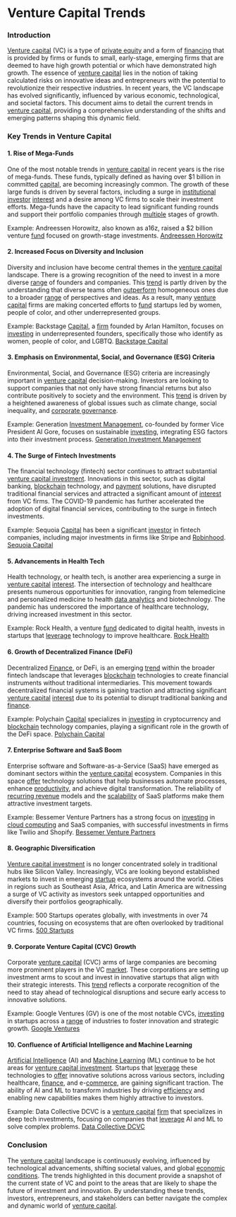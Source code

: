 # Venture Capital Trends

### Introduction

[Venture capital](../v/venture_capital.md) (VC) is a type of [private equity](../p/private_equity.md) and a form of [financing](../f/financing.md) that is provided by firms or funds to small, early-stage, emerging firms that are deemed to have high growth potential or which have demonstrated high growth. The essence of [venture capital](../v/venture_capital.md) lies in the notion of taking calculated risks on innovative ideas and entrepreneurs with the potential to revolutionize their respective industries. In recent years, the VC landscape has evolved significantly, influenced by various economic, technological, and societal factors. This document aims to detail the current trends in [venture capital](../v/venture_capital.md), providing a comprehensive understanding of the shifts and emerging patterns shaping this dynamic field.

### Key Trends in Venture Capital

#### 1. Rise of Mega-Funds

One of the most notable trends in [venture capital](../v/venture_capital.md) in recent years is the rise of mega-funds. These funds, typically defined as having over $1 billion in committed [capital](../c/capital.md), are becoming increasingly common. The growth of these large funds is driven by several factors, including a surge in [institutional investor](../i/institutional_investor.md) [interest](../i/interest.md) and a desire among VC firms to scale their investment efforts. Mega-funds have the capacity to lead significant funding rounds and support their portfolio companies through [multiple](../m/multiple.md) stages of growth.

Example: Andreessen Horowitz, also known as a16z, raised a $2 billion venture [fund](../f/fund.md) focused on growth-stage investments. [Andreessen Horowitz](https://a16z.com/)

#### 2. Increased Focus on Diversity and Inclusion

Diversity and inclusion have become central themes in the [venture capital](../v/venture_capital.md) landscape. There is a growing recognition of the need to invest in a more diverse [range](../r/range.md) of founders and companies. This [trend](../t/trend.md) is partly driven by the understanding that diverse teams often [outperform](../o/outperform.md) homogeneous ones due to a broader [range](../r/range.md) of perspectives and ideas. As a result, many [venture capital](../v/venture_capital.md) firms are making concerted efforts to [fund](../f/fund.md) startups led by women, people of color, and other underrepresented groups.

Example: Backstage [Capital](../c/capital.md), a [firm](../f/firm.md) founded by Arlan Hamilton, focuses on [investing](../i/investing.md) in underrepresented founders, specifically those who identify as women, people of color, and LGBTQ. [Backstage Capital](https://backstagecapital.com/)

#### 3. Emphasis on Environmental, Social, and Governance (ESG) Criteria

Environmental, Social, and Governance (ESG) criteria are increasingly important in [venture capital](../v/venture_capital.md) decision-making. Investors are looking to support companies that not only have strong financial returns but also contribute positively to society and the environment. This [trend](../t/trend.md) is driven by a heightened awareness of global issues such as climate change, social inequality, and [corporate governance](../c/corporate_governance.md).

Example: Generation [Investment Management](../i/investment_management.md), co-founded by former Vice President Al Gore, focuses on sustainable [investing](../i/investing.md), integrating ESG factors into their investment process. [Generation Investment Management](https://www.generationim.com/)

#### 4. The Surge of Fintech Investments

The financial technology (fintech) sector continues to attract substantial [venture capital investment](../v/venture_capital_investment.md). Innovations in this sector, such as digital banking, [blockchain](../b/blockchain_in_trading.md) technology, and [payment](../p/payment.md) solutions, have disrupted traditional financial services and attracted a significant amount of [interest](../i/interest.md) from VC firms. The COVID-19 pandemic has further accelerated the adoption of digital financial services, contributing to the surge in fintech investments.

Example: Sequoia [Capital](../c/capital.md) has been a significant [investor](../i/investor.md) in fintech companies, including major investments in firms like Stripe and [Robinhood](../r/robinhood.md). [Sequoia Capital](https://www.sequoiacap.com/)

#### 5. Advancements in Health Tech

Health technology, or health tech, is another area experiencing a surge in [venture capital](../v/venture_capital.md) [interest](../i/interest.md). The intersection of technology and healthcare presents numerous opportunities for innovation, ranging from telemedicine and personalized medicine to health [data analytics](../d/data_analytics.md) and biotechnology. The pandemic has underscored the importance of healthcare technology, driving increased investment in this sector.

Example: Rock Health, a venture [fund](../f/fund.md) dedicated to digital health, invests in startups that [leverage](../l/leverage.md) technology to improve healthcare. [Rock Health](https://rockhealth.com/)

#### 6. Growth of Decentralized Finance (DeFi) 

Decentralized [Finance](../f/finance.md), or DeFi, is an emerging [trend](../t/trend.md) within the broader fintech landscape that leverages [blockchain](../b/blockchain_in_trading.md) technologies to create financial instruments without traditional intermediaries. This movement towards decentralized financial systems is gaining traction and attracting significant [venture capital](../v/venture_capital.md) [interest](../i/interest.md) due to its potential to disrupt traditional banking and [finance](../f/finance.md).

Example: Polychain [Capital](../c/capital.md) specializes in [investing](../i/investing.md) in cryptocurrency and [blockchain](../b/blockchain_in_trading.md) technology companies, playing a significant role in the growth of the DeFi space. [Polychain Capital](https://polychain.capital/)

#### 7. Enterprise Software and SaaS Boom

Enterprise software and Software-as-a-Service (SaaS) have emerged as dominant sectors within the [venture capital](../v/venture_capital.md) ecosystem. Companies in this space [offer](../o/offer.md) technology solutions that help businesses automate processes, enhance [productivity](../p/productivity.md), and achieve digital transformation. The reliability of [recurring revenue](../r/recurring_revenue.md) models and the [scalability](../s/scalability.md) of SaaS platforms make them attractive investment targets.

Example: Bessemer Venture Partners has a strong focus on [investing](../i/investing.md) in [cloud computing](../c/cloud_computing_in_trading.md) and SaaS companies, with successful investments in firms like Twilio and Shopify. [Bessemer Venture Partners](https://www.bvp.com/)

#### 8. Geographic Diversification

[Venture capital investment](../v/venture_capital_investment.md) is no longer concentrated solely in traditional hubs like Silicon Valley. Increasingly, VCs are looking beyond established markets to invest in emerging [startup](../s/startup.md) ecosystems around the world. Cities in regions such as Southeast Asia, Africa, and Latin America are witnessing a surge of VC activity as investors seek untapped opportunities and diversify their portfolios geographically.

Example: 500 Startups operates globally, with investments in over 74 countries, focusing on ecosystems that are often overlooked by traditional VC firms. [500 Startups](https://500.co/)

#### 9. Corporate Venture Capital (CVC) Growth

Corporate [venture capital](../v/venture_capital.md) (CVC) arms of large companies are becoming more prominent players in the VC [market](../m/market.md). These corporations are setting up investment arms to scout and invest in innovative startups that align with their strategic interests. This [trend](../t/trend.md) reflects a corporate recognition of the need to stay ahead of technological disruptions and secure early access to innovative solutions.

Example: Google Ventures (GV) is one of the most notable CVCs, [investing](../i/investing.md) in startups across a [range](../r/range.md) of industries to foster innovation and strategic growth. [Google Ventures](https://www.gv.com/)

#### 10. Confluence of Artificial Intelligence and Machine Learning

[Artificial Intelligence](../a/artificial_intelligence_in_trading.md) (AI) and [Machine Learning](../m/machine_learning.md) (ML) continue to be hot areas for [venture capital investment](../v/venture_capital_investment.md). Startups that [leverage](../l/leverage.md) these technologies to [offer](../o/offer.md) innovative solutions across various sectors, including healthcare, [finance](../f/finance.md), and e-[commerce](../c/commerce.md), are gaining significant traction. The ability of AI and ML to transform industries by driving [efficiency](../e/efficiency.md) and enabling new capabilities makes them highly attractive to investors.

Example: Data Collective DCVC is a [venture capital](../v/venture_capital.md) [firm](../f/firm.md) that specializes in deep tech investments, focusing on companies that [leverage](../l/leverage.md) AI and ML to solve complex problems. [Data Collective DCVC](https://www.dcvc.com/)

### Conclusion

The [venture capital](../v/venture_capital.md) landscape is continuously evolving, influenced by technological advancements, shifting societal values, and global [economic conditions](../e/economic_conditions.md). The trends highlighted in this document provide a snapshot of the current state of VC and point to the areas that are likely to shape the future of investment and innovation. By understanding these trends, investors, entrepreneurs, and stakeholders can better navigate the complex and dynamic world of [venture capital](../v/venture_capital.md).
